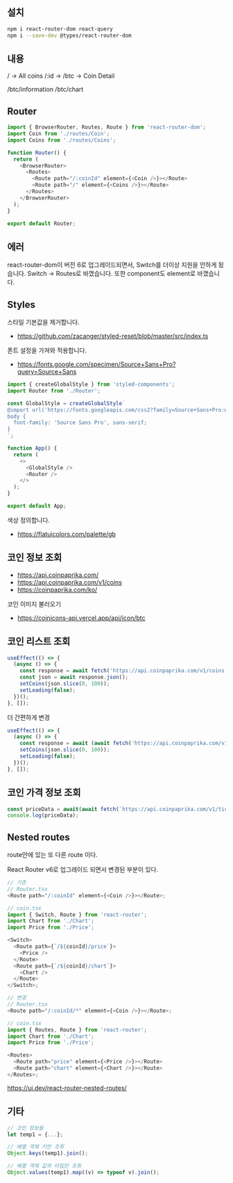 ## 설치

```bash
npm i react-router-dom react-query
npm i --save-dev @types/react-router-dom
```

## 내용

/ -> All coins
/:id -> /btc -> Coin Detail

/btc/information
/btc/chart

## Router

```ts
import { BrowserRouter, Routes, Route } from 'react-router-dom';
import Coin from './routes/Coin';
import Coins from './routes/Coins';

function Router() {
  return (
    <BrowserRouter>
      <Routes>
        <Route path="/:coinId" element={<Coin />}></Route>
        <Route path="/" element={<Coins />}></Route>
      </Routes>
    </BrowserRouter>
  );
}

export default Router;
```

## 에러

react-router-dom이 버전 6로 업그레이드되면서, Switch를 더이상 지원을 안하게 됬습니다. Switch -> Routes로 바꼈습니다. 또한 component도 element로 바꼈습니다.

## Styles

스타일 기본값을 제거합니다.

- https://github.com/zacanger/styled-reset/blob/master/src/index.ts

폰트 설정을 가져와 적용합니다.

- https://fonts.google.com/specimen/Source+Sans+Pro?query=Source+Sans

```ts
import { createGlobalStyle } from 'styled-components';
import Router from './Router';

const GlobalStyle = createGlobalStyle`
@import url('https://fonts.googleapis.com/css2?family=Source+Sans+Pro:wght@300&display=swap');
body {
  font-family: 'Source Sans Pro', sans-serif;
}
`;

function App() {
  return (
    <>
      <GlobalStyle />
      <Router />
    </>
  );
}

export default App;
```

색상 정의합니다.

- https://flatuicolors.com/palette/gb

## 코인 정보 조회

- https://api.coinpaprika.com/
- https://api.coinpaprika.com/v1/coins
- https://coinpaprika.com/ko/

코인 이미지 불러오기

- https://coinicons-api.vercel.app/api/icon/btc

## 코인 리스트 조회

```ts
useEffect(() => {
  (async () => {
    const response = await fetch('https://api.coinpaprika.com/v1/coins');
    const json = await response.json();
    setCoins(json.slice(0, 100));
    setLoading(false);
  })();
}, []);
```

더 간편하게 변경

```ts
useEffect(() => {
  (async () => {
    const response = await (await fetch('https://api.coinpaprika.com/v1/coins')).json();
    setCoins(json.slice(0, 100));
    setLoading(false);
  })();
}, []);
```

## 코인 가격 정보 조회

```ts
const priceData = await(await fetch(`https://api.coinpaprika.com/v1/tickers/${coinId}`)).json();
console.log(priceData);
```

## Nested routes

route안에 있는 또 다른 route 이다.

React Router v6로 업그레이드 되면서 변경된 부분이 있다.

```ts
// 기존
// Router.tsx
<Route path="/:coinId" element={<Coin />}></Route>;

// coin.tsx
import { Switch, Route } from 'react-router';
import Chart from './Chart';
import Price from './Price';

<Switch>
  <Route path={`/${coinId}/price`}>
    <Price />
  </Route>
  <Route path={`/${coinId}/chart`}>
    <Chart />
  </Route>
</Switch>;
```

```ts
// 변경
// Router.tsx
<Route path="/:coinId/*" element={<Coin />}></Route>;

// coin.tsx
import { Routes, Route } from 'react-router';
import Chart from './Chart';
import Price from './Price';

<Routes>
  <Route path="price" element={<Price />}></Route>
  <Route path="chart" element={<Chart />}></Route>
</Routes>;
```

https://ui.dev/react-router-nested-routes/

## 기타

```js
// 코인 정보들
let temp1 = {...};

// 배열 객체 키만 조회
Object.keys(temp1).join();

// 배열 객체 값의 타입만 조회
Object.values(temp1).map((v) => typeof v).join();
```
